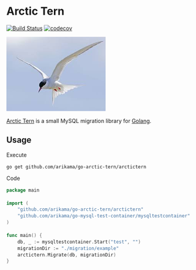 # Arctic Tern
[![Build Status](https://app.travis-ci.com/arikama/go-arctic-tern.svg?branch=master)](https://app.travis-ci.com/arikama/go-arctic-tern)
[![codecov](https://codecov.io/gh/arikama/go-arctic-tern/branch/master/graph/badge.svg?token=xTbyaIEFCN)](https://codecov.io/gh/arikama/go-arctic-tern)

![Arctic Tern](./arctic_tern.jpeg)

[Arctic Tern](https://en.wikipedia.org/wiki/Arctic_tern#:~:text=The%20Arctic%20tern%20is%20famous%20for%20its%20migration) is a small MySQL migration library for [Golang](https://golang.org/).

## Usage

Execute

```
go get github.com/arikama/go-arctic-tern/arctictern
```

Code

```go
package main

import (
	"github.com/arikama/go-arctic-tern/arctictern"
	"github.com/arikama/go-mysql-test-container/mysqltestcontainer"
)

func main() {
	db, _ := mysqltestcontainer.Start("test", "")
	migrationDir := "./migration/example"
	arctictern.Migrate(db, migrationDir)
}

```
